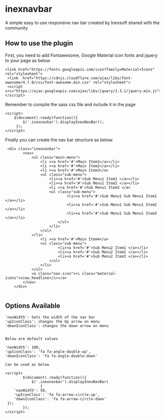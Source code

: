 # inexnavbar
A simple easy to use responsive nav bar created by Inexsoft shared with the community

## How to use the plugin

First, you need to add Fontawesome, Google Material icon fonts and jquery to your page as below
```
<link href="https://fonts.googleapis.com/icon?family=Material+Icons" rel="stylesheet">
 <link  href="https://cdnjs.cloudflare.com/ajax/libs/font-awesome/4.7.0/css/font-awesome.min.css" rel="stylesheet">
 <script src="https://ajax.googleapis.com/ajax/libs/jquery/3.3.1/jquery.min.js"></script>
```
Remember to compile the sass css file and include it in the page

```
<script>
    $(document).ready(function(){
        $('.inexnavbar').displayInexNavBar();            
     });
</script>
```

Finally you can create the nav bar structure as below.

```
 <div class="inexnavbar">
        <nav>
            <ul class="main-menu">
                <li ><a href='#'>Main Item1</a></li>
                <li ><a href='#'>Main Item2</a></li>
                <li ><a href='#'>Main Item3</a>
                <ul class="sub-menu">
                    <li><a href='#'>Sub Menu1 Item1 </a></li>
                    <li><a href='#'>Sub Menu1 Item2 </a></li>
                    <li ><a href='#'>Sub Menu1 Item3 </a>
                    <ul class="sub-menu">
                            <li><a href='#'>Sub Menu1 Sub Menu1 Item1 </a></li>
                            <li><a href='#'>Sub Menu1 Sub Menu1 Item2 </a></li>
                            <li><a href='#'>Sub Menu1 Sub Menu1 Item3 </a></li>
                        </ul>
                    </li>
                </ul>
            </li>
                <li ><a href='#'>Main Item4</a>
                <ul class="sub-menu">
                        <li><a href='#'>Sub Menu2 Item1 </a></li>
                        <li><a href='#'>Sub Menu2 Item2 </a></li>
                        <li><a href='#'>Sub Menu2 Item3 </a></li>
                    </ul>
                </li>
            </ul>
            <a class="nav-icon"><i class="material-icons">view_headline</i></a>
        </nav>
    </div>
    
  ```  
    
## Options Available
    
    'navWidth': Sets the width of the nav bar
    'upIconClass': changes the Up arrow on menu
    'downIconClass': changes the down arrow on menu
    
    
    Below are default values
    
    'navWidth': 100,
    'upIconClass': 'fa fa-angle-double-up',
    'downIconClass': 'fa fa-angle-double-down'
    
    Can be used as below

```
<script>
        $(document).ready(function(){
            $('.inexnavbar').displayInexNavBar(
                {
    'navWidth': 50,
    'upIconClass': 'fa fa-arrow-circle-up',
    'downIconClass': 'fa fa-arrow-circle-down'
 });         
        });
</script>
```
    
    
    
    
